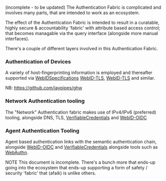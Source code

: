 (incomplete - to be updated)
The Authentication Fabric is complicated and involves many parts, that are intended to work as an ecosystem.  

The effect of the Authentication Fabric is intended to result in a curatable, highly secure & accountability 'fabric' with attribute based access control; that becomes managable via the query interface (alongside more manual interfaces). 

There's a couple of different layers involved in this Authentication Fabric.

### Authentication of Devices
A variety of host-fingerprinting information is employed and thereafter supported via [WebIDSpecifications](WebIDSpecifications.md) [WebID-TLS](Semantic%20Web/SemWeb-AUTH/WebID-TLS.md), [WebID-TLS](Semantic%20Web/SemWeb-AUTH/WebID-TLS.md) and similar.  

NB: https://github.com/jaypipes/ghw
 
### Network Authentication tooling
The "Network" Authentication fabric makes use of IPv4/IPv6 (preferred) tooling, alongside DNS, TLS, [VerifiableCredentials](VerifiableCredentials.md) and [WebID-OIDC](Semantic%20Web/SemWeb-AUTH/WebID-OIDC.md)

### Agent Authentication Tooling
Agent based authentication links with the semantic authentication chain, alongside [WebID-OIDC](Semantic%20Web/SemWeb-AUTH/WebID-OIDC.md) and [VerifiableCredentials](VerifiableCredentials.md) alongside tools such as [WebAuthn](Webizen%20Tech%20Stack/Webizen%203.0/Webizen%20App%20Spec/WebSpec/WebPlatformTools/WebAuthn.md). 

NOTE
This document is incomplete.  There's a bunch more that ends-up going into the ecosystem that ends-up supporting a form of safety / security 'fabric' that (afaik) is unlike others.

